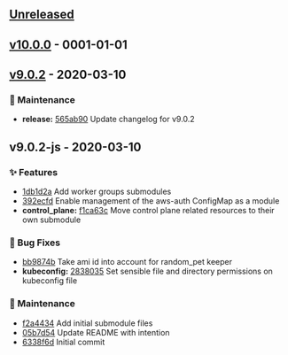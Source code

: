 
<a name="unreleased"></a>
## [Unreleased]

<a name="v10.0.0"></a>
## [v10.0.0] - 0001-01-01

<a name="v9.0.2"></a>
## [v9.0.2] - 2020-03-10
### 🔧 Maintenance
- **release:** [565ab90](https://github.com/devopsmakers/terraform-aws-eks/commit/565ab90) Update changelog for v9.0.2


<a name="v9.0.2-js"></a>
## v9.0.2-js - 2020-03-10
### ✨ Features
- [1db1d2a](https://github.com/devopsmakers/terraform-aws-eks/commit/1db1d2a) Add worker groups submodules
- [392ecfd](https://github.com/devopsmakers/terraform-aws-eks/commit/392ecfd) Enable management of the aws-auth ConfigMap as a module
- **control_plane:** [f1ca63c](https://github.com/devopsmakers/terraform-aws-eks/commit/f1ca63c) Move control plane related resources to their own submodule

### 🐛 Bug Fixes
- [bb9874b](https://github.com/devopsmakers/terraform-aws-eks/commit/bb9874b) Take ami id into account for random_pet keeper
- **kubeconfig:** [2838035](https://github.com/devopsmakers/terraform-aws-eks/commit/2838035) Set sensible file and directory permissions on kubeconfig file

### 🔧 Maintenance
- [f2a4434](https://github.com/devopsmakers/terraform-aws-eks/commit/f2a4434) Add initial submodule files
- [05b7d54](https://github.com/devopsmakers/terraform-aws-eks/commit/05b7d54) Update README with intention
- [6338f6d](https://github.com/devopsmakers/terraform-aws-eks/commit/6338f6d) Initial commit


[Unreleased]: https://github.com/devopsmakers/terraform-aws-eks/compare/v10.0.0...HEAD
[v10.0.0]: https://github.com/devopsmakers/terraform-aws-eks/compare/v9.0.2...v10.0.0
[v9.0.2]: https://github.com/devopsmakers/terraform-aws-eks/compare/v9.0.2-js...v9.0.2
